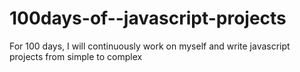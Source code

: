 # 100days-of--javascript-projects
For 100 days, I will continuously work on myself and write javascript projects from simple to complex
